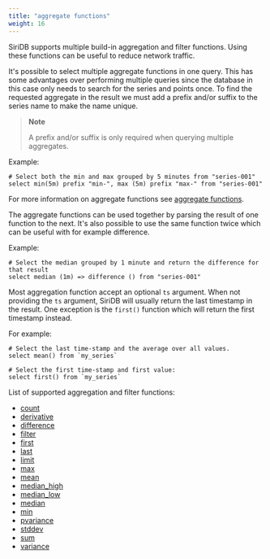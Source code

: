 ```yaml
---
title: "aggregate functions"
weight: 16
---
```



SiriDB supports multiple build-in aggregation and filter functions. Using these functions can be useful to reduce network traffic.

It's possible to select multiple aggregate functions in one query. This has some
advantages over performing multiple queries since the database in this case only
needs to search for the series and points once. To find the requested aggregate
in the result we must add a prefix and/or suffix to the series name to make the
name unique.

>**Note**
>
>A prefix and/or suffix is only required when querying multiple aggregates.

Example:

    # Select both the min and max grouped by 5 minutes from "series-001"
    select min(5m) prefix "min-", max (5m) prefix "max-" from "series-001"

For more information on aggregate functions see [aggregate functions](../aggregate_functions).

The aggregate functions can be used together by parsing the result of one function
to the next. It's also possible to use the same function twice which can be
useful with for example difference.

Example:

    # Select the median grouped by 1 minute and return the difference for that result
    select median (1m) => difference () from "series-001"

Most aggregation function accept an optional `ts` argument. When not providing the `ts` argument, SiriDB will usually return the last timestamp in the result. One exception is the `first()` function which will return the first timestamp instead.

For example:

    # Select the last time-stamp and the average over all values.
    select mean() from `my_series`

    # Select the first time-stamp and first value:
    select first() from `my_series`

List of supported aggregation and filter functions:

- [count](./count)
- [derivative](./derivative)
- [difference](./difference)
- [filter](./filter)
- [first](./first)
- [last](./last)
- [limit](./limit)
- [max](./max)
- [mean](./mean)
- [median_high](./median_high)
- [median_low](./median_low)
- [median](./median)
- [min](./min)
- [pvariance](./pvariance)
- [stddev](./stddev)
- [sum](./sum)
- [variance](./variance)
